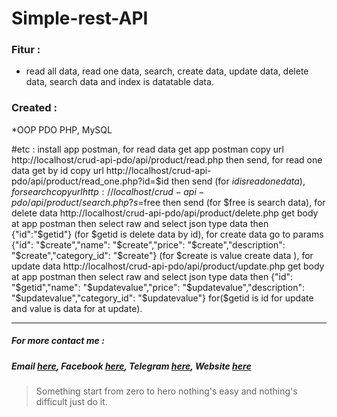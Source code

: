 # Simple-rest-API

### Fitur :
* read all data, read one data, search, create data, update data, delete data, search data and index is datatable data.

### Created :
*OOP PDO PHP, MySQL

#etc :
install app postman, for read data get app postman copy url http://localhost/crud-api-pdo/api/product/read.php then send, for read one data get by id copy url http://localhost/crud-api-pdo/api/product/read_one.php?id=$id then send (for  $id is read one data), for search copy url http://localhost/crud-api-pdo/api/product/search.php?s=$free then send (for $free is search data), for delete data http://localhost/crud-api-pdo/api/product/delete.php get body at app postman then select raw and select json type data then {"id":"$getid"} (for $getid is delete data by id), for create data go to params {"id": "$create","name": "$create","price": "$create","description": "$create","category_id": "$create"} (for $create is value create data ), for update data http://localhost/crud-api-pdo/api/product/update.php get body at app postman then select raw and select json type data then {"id": "$getid","name": "$updatevalue","price": "$updatevalue","description": "$updatevalue","category_id": "$updatevalue"} for($getid is id for update and value is data for at update).

***
#####   For more contact me :
#####   Email [here](https://mail.google.com/mail/u/0/#inbox?compose=VpCqJKjNSlJvmLXlQFGxXWCwWfmJmqSTkfJktSvSXJfvbrrRSSpQJfwSmznnJKpMwXBbPBg), Facebook [here](https://web.facebook.com/farhanameliapool), Telegram [here](https://t.me/uhaHoney), Website [here](https://bangunpsb.000webhostapp.com/)


> Something start from zero to hero nothing's easy and nothing's difficult just do it.
